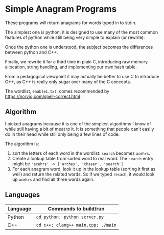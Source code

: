 # Simple Anagram Programs

These programs will return anagrams for words typed in to stdin.

The simplest one is python; it is designed to use many of the most common features of python while still being very simple to explain (or rewrite).

Once the python one is understood, the subject becomes the differences between python and C++.

Finally, we rewrite it for a third time in plain C, introducing raw memory allocation, string handling, and implementing our own hash table.

From a pedagogical viewpoint it may actually be better to use C to introduce C++, as C++ is really only sugar over many of the C concepts.

The wordlist, `enable1.txt`, comes recommended by https://norvig.com/spell-correct.html .

## Algorithm

I picked anagrams because it is one of the simplest algorithms I know of while still having a bit of meat to it. It is something that people can't easily do in their head while still only being a few lines of code.

The algorithm is:

1. sort the letters of each word in the wordlist: `search` becomes `acehrs`.
2. Create a lookup table from sorted word to real word. The `search` entry might be `'acehrs' -> ['arches', 'chaser', 'search']`
3. For each anagram word, look it up in the lookup table (sorting it first as well) and return the related words. So if we typed `resach`, it would look up `acehrs` and find all three words again.

## Languages

| Language | Commands to build/run              |
| -------- | ---------------------------------- |
| Python   | `cd python; python server.py`      |
| C++      | `cd c++; clang++ main.cpp; ./main` |
